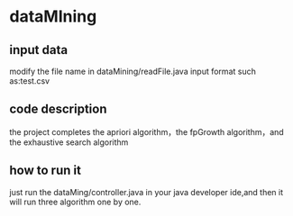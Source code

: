 # dataMIning

## input data

modify the file name in dataMining/readFile.java
input format such as:test.csv

## code description
the project completes the apriori algorithm，the fpGrowth algorithm，and the exhaustive search algorithm

## how to run it
just run the dataMing/controller.java in your java developer ide,and then it will run three algorithm one by one.
